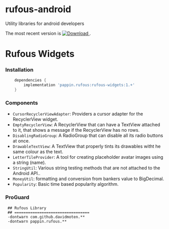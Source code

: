 # rufous-android
Utility libraries for android developers

The most recent version is [ ![Download](https://api.bintray.com/packages/bpappin/pappin/rufous-android/images/download.svg) ](https://bintray.com/bpappin/pappin/rufous-android/_latestVersion).


# Rufous Widgets #

### Installation ###
```gradle
	dependencies {
		implementation 'pappin.rufous:rufous-widgets:1.+'
	}
```

### Components ###
 * `CursorRecyclerViewAdapter`: Providers a cursor adapter for the RecyclerView widget.
 * `EmptyRecyclerView`: A RecyclerView that can have a TextView attached to it, that shows a message if the RecyclerView has no rows.
 * `DisablingRadioGroup`: A RadioGroup that can disable all its radio buttons at once.
 * `DrawableTextView`: A TextView that properly tints its drawables witht he same colour as the text.
 * `LetterTileProvider`: A tool for creating placeholder avatar images using a string (name).
 * `StringUtil`: Various string testing methods that are not attached to the Android API..
 * `MoneyUtil`: formatting and conversion from bankers value to BigDecimal.
 * `Popularity`: Basic time based popularity algorithm.
 

### ProGuard ### 
```
 ## Rufous Library
 ## =================================
 -dontwarn com.github.davidmoten.**
 -dontwarn pappin.rufous.**
 ```
 